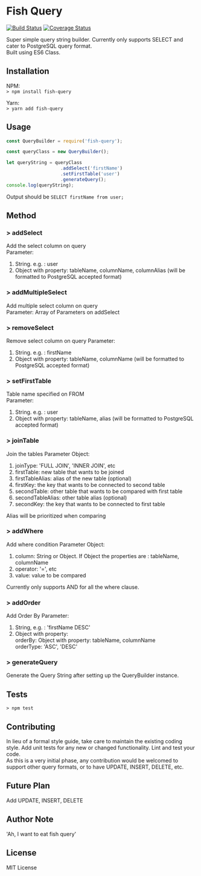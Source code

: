 Fish Query
=========

[![Build Status](https://travis-ci.org/Paskalouis/fish-query.svg?branch=master)](https://travis-ci.org/Paskalouis/fish-query)
[![Coverage Status](https://coveralls.io/repos/github/Paskalouis/fish-query/badge.svg?branch=master)](https://coveralls.io/github/Paskalouis/fish-query?branch=master)

Super simple query string builder. Currently only supports SELECT and cater to PostgreSQL query format.  
Built using ES6 Class.

## Installation
NPM:  
```> npm install fish-query```

Yarn:  
```> yarn add fish-query```

## Usage
```javascript
const QueryBuilder = require('fish-query');

const queryClass = new QueryBuilder();

let queryString = queryClass
                    .addSelect('firstName')
                    .setFirstTable('user')
                    .generateQuery();
console.log(queryString);
```
Output should be `SELECT firstName from user;`

## Method

### > **addSelect**
Add the select column on query  
Parameter:
1. String. e.g. : user
2. Object with property: tableName, columnName, columnAlias (will be formatted to PostgreSQL accepted format)

### > **addMultipleSelect**
Add multiple select column on query  
Parameter: Array of Parameters on addSelect

### > **removeSelect**
Remove select column on query
Parameter:
1. String. e.g. : firstName
2. Object with property: tableName, columnName (will be formatted to PostgreSQL accepted format)

### > **setFirstTable**
Table name specified on FROM  
Parameter:
1. String. e.g. : user
2. Object with property: tableName, alias (will be formatted to PostgreSQL accepted format)

### > **joinTable**
Join the tables
Parameter Object:
1. joinType: 'FULL JOIN', 'INNER JOIN', etc
2. firstTable: new table that wants to be joined
3. firstTableAlias: alias of the new table (optional)
4. firstKey: the key that wants to be connected to second table
5. secondTable: other table that wants to be compared with first table
6. secondTableAlias: other table alias (optional)
7. secondKey: the key that wants to be connected to first table

Alias will be prioritized when comparing

### > **addWhere**
Add where condition
Parameter Object:
1. column: String or Object. If Object the properties are : tableName, columnName
2. operator: '=', etc
3. value: value to be compared

Currently only supports AND for all the where clause.

### > **addOrder**
Add Order By
Parameter:
1. String, e.g. : 'firstName DESC'
2. Object with property:  
orderBy: Object with property: tableName, columnName  
orderType: 'ASC', 'DESC'

### > **generateQuery**
Generate the Query String after setting up the QueryBuilder instance.

## Tests

```> npm test```

## Contributing

In lieu of a formal style guide, take care to maintain the existing coding style. Add unit tests for any new or changed functionality. Lint and test your code.  
As this is a very initial phase, any contribution would be welcomed to support other query formats, or to have UPDATE, INSERT, DELETE, etc.

## Future Plan  
Add UPDATE, INSERT, DELETE

## Author Note   
'Ah, I want to eat fish query'

## License
MIT License